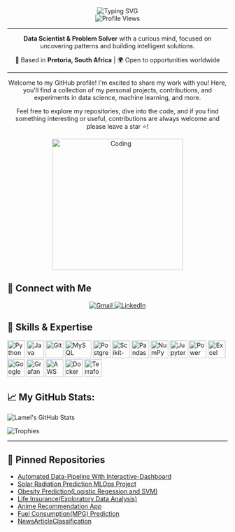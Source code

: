 <div align="center">
  <img src="https://readme-typing-svg.herokuapp.com?font=Fira+Code&weight=500&size=28&pause=1000&color=00D4FF&center=true&vCenter=true&width=435&lines=Hello%2C+I'm+Lamel+Kekana+%F0%9F%91%8B;Data+Science+%7C+Problem+Solver;Uncovering+Patterns+%F0%9F%9A%80" alt="Typing SVG" />
</div>

<div align="center">
  <img src="https://komarev.com/ghpvc/?username=LamelK&style=flat-square&color=blue" alt="Profile Views" />
</div>

---

<div align="center">
  <p><strong>Data Scientist & Problem Solver</strong> with a curious mind, focused on uncovering patterns and building intelligent solutions.</p>
  <p>📍 Based in <strong>Pretoria, South Africa</strong> | 🌍 Open to opportunities worldwide</p>
</div>

---

<div align="center">
  <p>Welcome to my GitHub profile! I'm excited to share my work with you! Here, you'll find a collection of my personal projects, contributions, and experiments in data science, machine learning, and more.</p>
  <p>Feel free to explore my repositories, dive into the code, and if you find something interesting or useful, contributions are always welcome and please leave a star ⭐!</p>
  
  <img src="https://media.giphy.com/media/qgQUggAC3Pfv687qPC/giphy.gif" width="300" alt="Coding" />
</div>

## 🔗 Connect with Me

<div align="center">
  <a href="mailto:Lamel466@gmail.com">
    <img src="https://img.shields.io/badge/Gmail-D14836?style=for-the-badge&logo=gmail&logoColor=white" alt="Gmail" />
  </a>
  <a href="https://linkedin.com/in/lamel-kekana-990932142">
    <img src="https://img.shields.io/badge/LinkedIn-0077B5?style=for-the-badge&logo=linkedin&logoColor=white" alt="LinkedIn" />
  </a>
</div> 

## 🚀 Skills & Expertise

<img src="https://cdn.jsdelivr.net/gh/devicons/devicon/icons/python/python-original.svg" alt="Python" width="40" height="40"/>
<img src="https://cdn.jsdelivr.net/gh/devicons/devicon/icons/java/java-original.svg" alt="Java" width="40" height="40"/>
<img src="https://cdn.jsdelivr.net/gh/devicons/devicon/icons/git/git-original.svg" alt="Git" width="40" height="40"/>
<img src="https://www.vectorlogo.zone/logos/mysql/mysql-ar21.svg" alt="MySQL" width="60" height="40"/>
<img src="https://cdn.jsdelivr.net/gh/devicons/devicon/icons/postgresql/postgresql-original.svg" alt="PostgreSQL" width="40" height="40"/>
<img src="https://upload.wikimedia.org/wikipedia/commons/0/05/Scikit_learn_logo_small.svg" alt="Scikit-learn" width="40" height="40"/>
<img src="https://pandas.pydata.org/static/img/pandas_mark.svg" alt="Pandas" width="40" height="40"/>
<img src="https://upload.wikimedia.org/wikipedia/commons/3/31/NumPy_logo_2020.svg" alt="NumPy" width="40" height="40"/>
<img src="https://upload.wikimedia.org/wikipedia/commons/3/38/Jupyter_logo.svg" alt="Jupyter" width="40" height="40"/>
<img src="https://www.vectorlogo.zone/logos/microsoft_powerbi/microsoft_powerbi-icon.svg" alt="Power BI" width="40" height="40"/>
<img src="https://upload.wikimedia.org/wikipedia/commons/3/34/Microsoft_Office_Excel_%282019%E2%80%93present%29.svg" alt="Excel" width="40" height="40"/>
<img src="https://upload.wikimedia.org/wikipedia/commons/3/30/Google_Sheets_logo_%282014-2020%29.svg" alt="Google Sheets" width="40" height="40"/>
<img src="https://www.vectorlogo.zone/logos/grafana/grafana-icon.svg" alt="Grafana" width="40" height="40"/>
<img src="https://upload.wikimedia.org/wikipedia/commons/9/93/Amazon_Web_Services_Logo.svg" alt="AWS" width="40" height="40"/>
<img src="https://cdn.jsdelivr.net/gh/devicons/devicon/icons/docker/docker-original.svg" alt="Docker" width="40" height="40"/>
<img src="https://www.vectorlogo.zone/logos/terraformio/terraformio-icon.svg" alt="Terraform" width="40" height="40"/>  


  
## 📈 My GitHub Stats:

![Lamel's GitHub Stats](https://github-readme-stats.vercel.app/api?username=lamelk&show_icons=true&hide_title=true)

![Trophies](https://github-profile-trophy.vercel.app/?username=lamelk)

---

## 📌 Pinned Repositories

- [Automated Data-Pipeline With Interactive-Dashboard](https://github.com/LamelK/automated-sales-pipeline-dashboard)
- [Solar Radiation Prediction MLOps Project](https://github.com/LamelK/solar-prediction-mlops_zoomcamp)
- [Obesity Prediction(Logistic Regession and SVM)](https://github.com/lamelkekana/Obesity_Prediction)
- [Life Insurance(Exploratory Data Analysis)](https://github.com/lamelkekana/Life-Insurance-Exploratory-Data-Analysis)
- [Anime Recommendation App](https://github.com/lamelkekana/Team4_anime_app)
- [Fuel Consumption(MPG) Prediction](https://github.com/lamelkekana/Fuel_Economy_Insights)
- [NewsArticleClassification](https://github.com/lamelkekana/Team3_NewsArticleClassificationProject)

